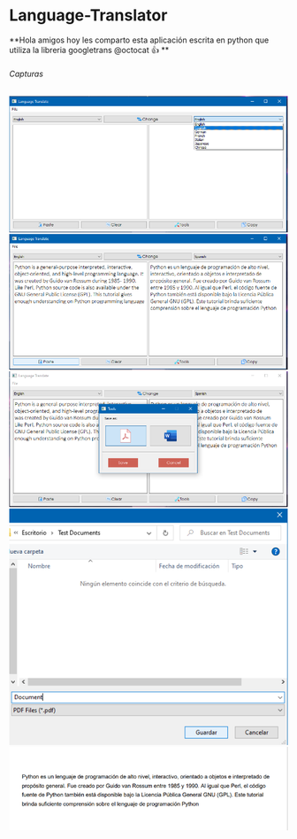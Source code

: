 # Language-Translator
**Hola amigos hoy les comparto esta aplicación escrita en python que utiliza la libreria googletrans @octocat :+1: **

###### Capturas
![](Assets/Demo/Captura-01.png)
![](Assets/Demo/Captura-02.png)
![](Assets/Demo/Captura-03.png)
![](Assets/Demo/Captura-04.png)
![](Assets/Demo/Captura-05.png)
